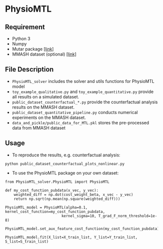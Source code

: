 # PhysioMTL


## Requirement
* Python 3
* Numpy
* Mutar package [[link]](https://github.com/hichamjanati/mutar)
* MMASH dataset (optional) [[link]](https://physionet.org/content/mmash/1.0.0/)

## File Description
* ``PhysioMTL_solver`` includes the solver and utils functions for PhysioMTL model
* ``toy_example_qualitative.py`` and ``toy_example_quantitative.py`` provide all results on a simulated dataset.
* ``public_dataset_counterfactual_*.py`` provide the counterfactual analysis results on the MMASH dataset.
* ``public_dataset_quantitative_pipeline.py`` conducts numerical experiments on the MMASH dataset.
* ``data_and_pickle/public_data_for_MTL.pkl`` stores the pre-processed data from MMASH dataset 

## Usage

* To reproduce the results, e.g. counterfactual analysis: 
```
python public_dataset_counterfactual_plots_nonlinear.py
```
* To use the PhysioMTL package on your own dataset:
```
from PhysioMTL_solver.PhysioMTL import PhysioMTL

def my_cost_function_pubdata(x_vec, y_vec):
    weighted_diff = np.dot(cost_weight_beta, x_vec - y_vec)
    return np.sqrt(np.mean(np.square(weighted_diff)))
    
PhysioMTL_model = PhysioMTL(alpha=0.1, kernel_cost_function=my_cost_function_pubdata,
                          kernel_sigma=10, T_grad_F_norm_threshold=1e-8)

PhysioMTL_model.set_aux_feature_cost_function(my_cost_function_pubdata)

PhysioMTL_model.fit(X_list=X_train_list, Y_list=Y_train_list, S_list=S_train_list)
```